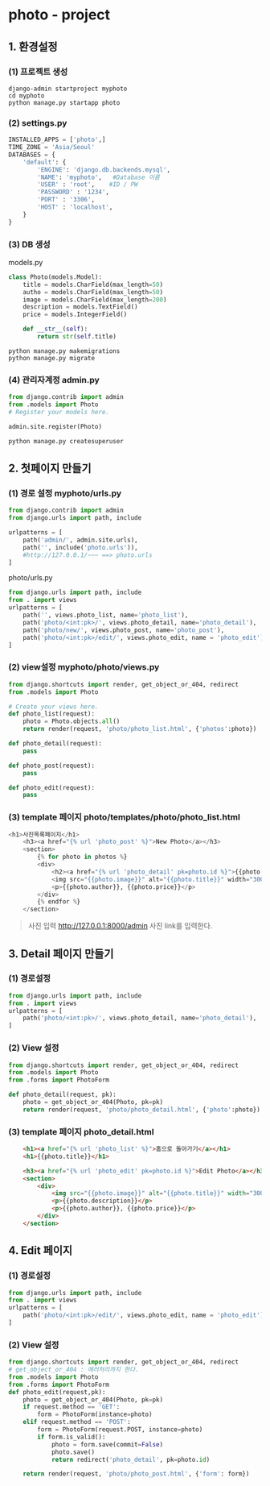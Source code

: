 # photo - project

## 1. 환경설정

### (1) 프로젝트 생성

```
django-admin startproject myphoto
cd myphoto
python manage.py startapp photo
```

### (2) settings.py

```python
INSTALLED_APPS = ['photo',]
TIME_ZONE = 'Asia/Seoul'
DATABASES = {
    'default': {
        'ENGINE': 'django.db.backends.mysql',
        'NAME': 'myphoto',   #Database 이름
        'USER' : 'root',    #ID / PW
        'PASSWORD' : '1234',
        'PORT' : '3306',
        'HOST' : 'localhost',
    }
}
```

### (3) DB 생성
models.py

   ```python
   class Photo(models.Model):
       title = models.CharField(max_length=50)
       autho = models.CharField(max_length=50)
       image = models.CharField(max_length=200)
       description = models.TextField()
       price = models.IntegerField()
   
       def __str__(self):
           return str(self.title)
   ```

   ```
   python manage.py makemigrations
   python manage.py migrate
   ```

### (4) 관리자계정  admin.py
   ```python
   from django.contrib import admin
   from .models import Photo
   # Register your models here.
   
   admin.site.register(Photo)
   ```

   ```python
   python manage.py createsuperuser
   ```

## 2. 첫페이지 만들기

### (1) 경로 설정 myphoto/urls.py

   ```python
   from django.contrib import admin
   from django.urls import path, include
   
   urlpatterns = [
       path('admin/', admin.site.urls),
       path('', include('photo.urls')),
       #http://127.0.0.1/~~~ ==> photo.urls
   ]
   ```

   photo/urls.py

   ```python
   from django.urls import path, include
   from . import views
   urlpatterns = [
       path('', views.photo_list, name='photo_list'),
       path('photo/<int:pk>/', views.photo_detail, name='photo_detail'),
       path('photo/new/', views.photo_post, name='photo_post'),
       path('photo/<int:pk>/edit/', views.photo_edit, name = 'photo_edit'),
   ]
   ```

### (2) view설정   myphoto/photo/views.py
   ```python
   from django.shortcuts import render, get_object_or_404, redirect
   from .models import Photo
   
   # Create your views here.
   def photo_list(request):
       photo = Photo.objects.all()
       return render(request, 'photo/photo_list.html', {'photos':photo})
   
   def photo_detail(request):
       pass
   
   def photo_post(request):
       pass
   
   def photo_edit(request):
       pass
   ```

   

### (3) template 페이지  photo/templates/photo/photo_list.html
   ```python
   <h1>사진목록페이지</h1>
       <h3><a href="{% url 'photo_post' %}">New Photo</a></h3>
       <section>
           {% for photo in photos %}
           <div>
               <h2><a href="{% url 'photo_detail' pk=photo.id %}">{{photo.title}}</a></h2>
               <img src="{{photo.image}}" alt="{{photo.title}}" width="300px">
               <p>{{photo.author}}, {{photo.price}}</p>
           </div>
           {% endfor %}
       </section>
   ```

> 사진 입력
>   http://127.0.0.1:8000/admin
>   사진 link를 입력한다.

## 3. Detail 페이지 만들기

### (1) 경로설정

```python
from django.urls import path, include
from . import views
urlpatterns = [
    path('photo/<int:pk>/', views.photo_detail, name='photo_detail'),
]
```



### (2) View 설정

```python
from django.shortcuts import render, get_object_or_404, redirect
from .models import Photo
from .forms import PhotoForm

def photo_detail(request, pk):
    photo = get_object_or_404(Photo, pk=pk)
    return render(request, 'photo/photo_detail.html', {'photo':photo})
```



### (3) template 페이지 photo_detail.html

```html
    <h1><a href="{% url 'photo_list' %}">홈으로 돌아가기</a></h1>
    <h1>{{photo.title}}</h1>

    <h3><a href="{% url 'photo_edit' pk=photo.id %}">Edit Photo</a></h3>
    <section>
        <div>
            <img src="{{photo.image}}" alt="{{photo.title}}" width="300px">
            <p>{{photo.description}}</p>
            <p>{{photo.author}}, {{photo.price}}</p>
        </div>
    </section>
```



## 4. Edit 페이지

### (1) 경로설정

```python
from django.urls import path, include
from . import views
urlpatterns = [
    path('photo/<int:pk>/edit/', views.photo_edit, name = 'photo_edit'),
]
```

### (2) View 설정

```python
from django.shortcuts import render, get_object_or_404, redirect
# get_object_or_404 : 에러처리까지 한다.
from .models import Photo
from .forms import PhotoForm
def photo_edit(request,pk):
    photo = get_object_or_404(Photo, pk=pk)
    if request.method == 'GET':
        form = PhotoForm(instance=photo)
    elif request.method == 'POST':
        form = PhotoForm(request.POST, instance=photo)
        if form.is_valid():
            photo = form.save(commit=False)
            photo.save()
            return redirect('photo_detail', pk=photo.id)

    return render(request, 'photo/photo_post.html', {'form': form})
```

